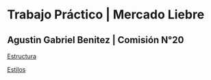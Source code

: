 # Trabajo Práctico | Mercado Liebre 

## Agustin Gabriel Benitez | Comisión N°20


[Estructura](https://github.com/AgusBenitez99/mercadoLiebre/tree/structure)

[Estilos](https://github.com/AgusBenitez99/mercadoLiebre/tree/styles)